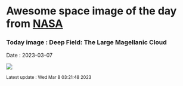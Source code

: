 
# Awesome space image of the day from [NASA](https://api.nasa.gov/)

### Today image : Deep Field: The Large Magellanic Cloud
Date : 2023-03-07

![](https://apod.nasa.gov/apod/image/2303/LmcDeepWide_Beletsky_960.jpg)

<small>Latest update : Wed Mar  8 03:21:48 2023</small>
        